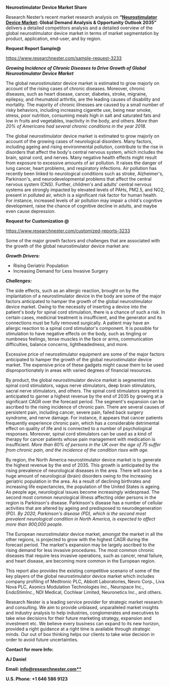 ﻿**Neurostimulator Device Market Share** 

Research Nester’s recent market research analysis on **“[Neurostimulator Device Market](https://www.researchnester.com/reports/neurostimulator-device-market/3233): Global Demand Analysis & Opportunity Outlook 2035”** delivers a detailed competitors analysis and a detailed overview of the global neurostimulator device market in terms of market segmentation by product, application, end-user, and by region. 

**Request Report Sample@** 

<https://www.researchnester.com/sample-request-3233> 

***Growing Incidence of Chronic Diseases to Drive Growth of Global Neurostimulator Device Market***

The global neurostimulator device market is estimated to grow majorly on account of the rising cases of chronic diseases. Moreover, chronic diseases, such as heart disease, cancer, diabetes, stroke, migraine, epilepsy, and rheumatoid arthritis, are the leading causes of disability and mortality. The majority of chronic illnesses are caused by a small number of risky behaviors, including increasing cigarette use, being near smoke, stress, poor nutrition, consuming meals high in salt and saturated fats and low in fruits and vegetables, inactivity in the body, and others. *More than 20% of Americans had several chronic conditions in the year 2018.*

The global neurostimulator device market is estimated to grow majorly on account of the growing cases of neurological disorders. Many factors, including ageing and rising environmental pollution, contribute to the rise in disorders that affect the body's central nervous system, which includes the brain, spinal cord, and nerves. Many negative health effects might result from exposure to excessive amounts of air pollution. It raises the danger of lung cancer, heart problems, and respiratory infections. Air pollution has recently been linked to neurological conditions such as stroke, Alzheimer's, Parkinson's, and neurodevelopmental problems that affect the central nervous system (CNS). Further, children's and adults' central nervous systems are strongly impacted by elevated levels of PAHs, PM2.5, and NO2, present in polluted air, which is a significant risk factor for human health. For instance, increased levels of air pollution may impair a child's cognitive development, raise the chance of cognitive decline in adults, and maybe even cause depression.

**Request for Customization @**

<https://www.researchnester.com/customized-reports-3233> 

Some of the major growth factors and challenges that are associated with the growth of the global neurostimulator device market are:

***Growth Drivers:***

- Rising Geriatric Population
- Increasing Demand for Less Invasive Surgery 

***Challenges:***

The side effects, such as an allergic reaction, brought on by the implantation of a neurostimulator device in the body are some of the major factors anticipated to hamper the growth of the global neurostimulator device market. Owing to the necessity of inserting a device into the patient's body for spinal cord stimulation, there is a chance of such a risk. In certain cases, medicinal treatment is insufficient, and the generator and its connections must be fully removed surgically. A patient may have an allergic reaction to a spinal cord stimulator's component. It is possible for stimulation to have negative effects on the body, such as tingling or numbness feelings, tense muscles in the face or arms, communication difficulties, balance concerns, lightheadedness, and more.

Excessive price of neurostimulator equipment are some of the major factors anticipated to hamper the growth of the global neurostimulator device market. The expensive price of these gadgets might cause them to be used disproportionately in areas with varied degrees of financial resources.

By product, the global neurostimulator device market is segmented into spinal cord stimulators, vagus nerve stimulators, deep brain stimulators, sacral nerve stimulators, and others. The spinal cord stimulators segment is anticipated to garner a highest revenue by the end of 2035 by growing at a significant CAGR over the forecast period. The segment's expansion can be ascribed to the rising incidence of chronic pain.  There are several causes of persistent pain, including cancer, severe pain, failed back surgery syndrome, and nerve damage. For instance, it appears that cancer patients frequently experience chronic pain, which has a considerable detrimental effect on quality of life and is connected to a number of psychological responses. Moreover, spinal cord stimulators can be used as a kind of therapy for cancer patients whose pain management with medication is insufficient. *More than 60% of persons in the UK over the age of 75 suffer from chronic pain, and the incidence of the condition rises with age.*

By region, the North America neurostimulator device market is to generate the highest revenue by the end of 2035. This growth is anticipated by the rising prevalence of neurological diseases in the area. There will soon be a huge amount of neurological (brain) disorders owing to the increasing geriatric population in the area. As a result of declining birthrates and increasing life expectancies, the population of the United States is ageing. As people age, neurological issues become increasingly widespread. The second most common neurological illness affecting older persons in the region is Parkinson's disease. Parkinson's disease has a number of cellular activities that are altered by ageing and predisposed to neurodegeneration (PD). *By 2020, Parkinson's disease (PD), which is the second most prevalent neurological condition in North America, is expected to affect more than 900,000 people.*

The European neurostimulator device market, amongst the market in all the other regions, is projected to grow with the highest CAGR during the forecast period. The market's expansion may be largely ascribed to the rising demand for less invasive procedures. The most common chronic diseases that require less invasive operations, such as cancer, renal failure, and heart disease, are becoming more common in the European region.

This report also provides the existing competitive scenario of some of the key players of the global neurostimulator device market which includes company profiling of Medtronic PLC, Abbott Laboratories, Nevro Corp., Liva Nova PLC, Axonics Modulation Technologies Inc., Neuropace Inc., EndoStimInc., NDI Medical, Cochlear Limited, Neuronetics Inc., and others.      

Research Nester is a leading service provider for strategic market research and consulting. We aim to provide unbiased, unparalleled market insights and industry analysis to help industries, conglomerates and executives to take wise decisions for their future marketing strategy, expansion and investment etc. We believe every business can expand to its new horizon, provided a right guidance at a right time is available through strategic minds. Our out of box thinking helps our clients to take wise decision in order to avoid future uncertainties.

**Contact for more Info:**

**AJ Daniel**

**Email: [info@researchnester.com**](mailto:info@researchnester.com)**

**U.S. Phone: +1 646 586 9123** 
